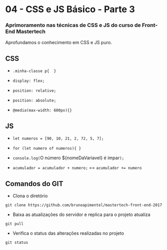 # 04 - CSS e JS Básico - Parte 3

### Aprimoramento nas técnicas de CSS e JS do curso de Front-End Mastertech

Aprofundamos o conhecimento em CSS e JS puro.

## CSS

* `.minha-classe p{  }`

* `display: flex;`

* `position: relative;`

* `position: absolute;`

* `@media(max-width: 600px){}`

## JS

* `let numeros = [90, 10, 21, 2, 72, 5, 7];`

* `for (let numero of numeros){ }`

* `console.log(`O número ${nomeDaVariavel} é impar`);`

* `acumulador = acumulador + numero;` == `acumulador += numero`

## Comandos do GIT

* Clona o diretório

`git clone https://github.com/brunoapimentel/mastertech-front-end-2017`

* Baixa as atualizações do servidor e replica para o projeto atualiza

`git pull`

* Verifica o status das alterações realizadas no projeto

`git status`
